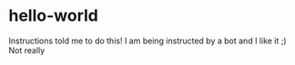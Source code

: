 # hello-world
Instructions told me to do this! 
I am being instructed by a bot and I like it ;) 
Not really
